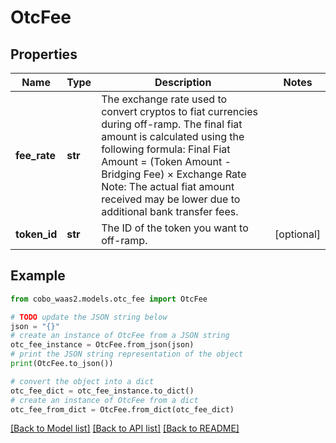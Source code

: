 # OtcFee


## Properties

Name | Type | Description | Notes
------------ | ------------- | ------------- | -------------
**fee_rate** | **str** | The exchange rate used to convert cryptos to fiat currencies during off-ramp. The final fiat amount is calculated using the following formula:  Final Fiat Amount &#x3D; (Token Amount - Bridging Fee) × Exchange Rate  Note: The actual fiat amount received may be lower due to additional bank transfer fees.  | 
**token_id** | **str** | The ID of the token you want to off-ramp. | [optional] 

## Example

```python
from cobo_waas2.models.otc_fee import OtcFee

# TODO update the JSON string below
json = "{}"
# create an instance of OtcFee from a JSON string
otc_fee_instance = OtcFee.from_json(json)
# print the JSON string representation of the object
print(OtcFee.to_json())

# convert the object into a dict
otc_fee_dict = otc_fee_instance.to_dict()
# create an instance of OtcFee from a dict
otc_fee_from_dict = OtcFee.from_dict(otc_fee_dict)
```
[[Back to Model list]](../README.md#documentation-for-models) [[Back to API list]](../README.md#documentation-for-api-endpoints) [[Back to README]](../README.md)


